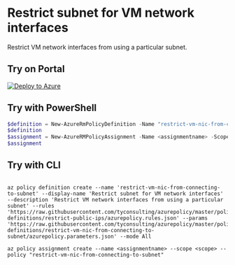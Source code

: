 # Restrict subnet for VM network interfaces

Restrict VM network interfaces from using a particular subnet.
## Try on Portal

[![Deploy to Azure](http://azuredeploy.net/deploybutton.png)](https://portal.azure.com/?feature.customportal=false&microsoft_azure_policy=true&microsoft_azure_policy_policyinsights=true&feature.microsoft_azure_security_policy=true&microsoft_azure_marketplace_policy=true#blade/Microsoft_Azure_Policy/CreatePolicyDefinitionBlade/uri/https%3A%2F%2Fraw.githubusercontent.com%2Ftyconsulting%2Fazurepolicy%2Fmaster%2Fpolicy-definitions%2Frestrict-vm-nic-from-connecting-to-subnet%2Fazurepolicy.json)

## Try with PowerShell

````powershell
$definition = New-AzureRmPolicyDefinition -Name "restrict-vm-nic-from-connecting-to-subnet" -DisplayName "Restrict subnet for VM network interfaces" -description "Restrict VM network interfaces from using a particular subnet" -Policy 'https://raw.githubusercontent.com/tyconsulting/azurepolicy/master/policy-definitions/restrict-vm-nic-from-connecting-to-subnet/azurepolicy.rules.json' -Parameter 'https://raw.githubusercontent.com/tyconsulting/azurepolicy/master/policy-definitions/restrict-vm-nic-from-connecting-to-subnet/azurepolicy.parameters.json' -Mode All
$definition
$assignment = New-AzureRMPolicyAssignment -Name <assignmentname> -Scope <scope> -PolicyDefinition $definition
$assignment 
````

## Try with CLI

````cli

az policy definition create --name 'restrict-vm-nic-from-connecting-to-subnet' --display-name 'Restrict subnet for VM network interfaces' --description 'Restrict VM network interfaces from using a particular subnet' --rules 'https://raw.githubusercontent.com/tyconsulting/azurepolicy/master/policy-definitions/restrict-public-ips/azurepolicy.rules.json' --params 'https://raw.githubusercontent.com/tyconsulting/azurepolicy/master/policy-definitions/restrict-vm-nic-from-connecting-to-subnet/azurepolicy.parameters.json' --mode All

az policy assignment create --name <assignmentname> --scope <scope> --policy "restrict-vm-nic-from-connecting-to-subnet" 

````